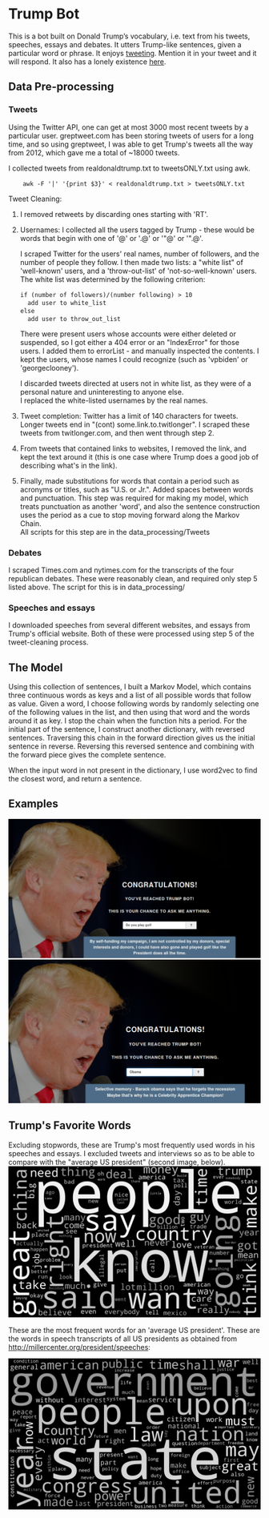 # Trump Bot

This is a bot built on Donald Trump’s vocabulary, i.e. text from his tweets, speeches, essays and debates. 
It utters Trump-like sentences, given a particular word or phrase. It enjoys   [tweeting](https://twitter.com/surrealTrumpBot). Mention it in your tweet and it will respond. It also has a lonely existence [here](http://whatwouldtrumpsay.elasticbeanstalk.com/).  


## Data Pre-processing

### Tweets

Using the Twitter API, one can get at most 3000 most recent tweets by
a particular user. greptweet.com has been storing tweets of users for 
a long time, and so using greptweet, I was able to get Trump's tweets 
all the way from 2012, which gave me a total of ~18000 tweets. 

I collected tweets from realdonaldtrump.txt to tweetsONLY.txt using awk.
```
    awk -F '|' '{print $3}' < realdonaldtrump.txt > tweetsONLY.txt
```
Tweet Cleaning:

1. I removed retweets by discarding ones starting with 'RT'. 

2. Usernames: I collected all the users tagged by Trump - these would be words that begin 
with one of '@' or '.@' or '"@' or '".@'. 

    I scraped Twitter for the users' real names, number of followers, and the 
    number of people they follow. I then made two lists: a "white list" of 'well-known' 
    users, and a 'throw-out-list' of 'not-so-well-known' users. The white list was 
    determined by the following criterion: 
    
    ```
    if (number of followers)/(number following) > 10
      add user to white_list 
    else 
      add user to throw_out_list
    ```
    
    There were present users whose accounts were either deleted or suspended, so 
    I got either a 404 error or an "IndexError" for those users. I added them to 
    errorList - and manually inspected the contents. I kept the users, whose names
    I could recognize (such as 'vpbiden' or 'georgeclooney').   
    
    I discarded tweets directed at users not in white list, as they were of 
    a personal nature and uninteresting to anyone else.  
    I replaced the white-listed usernames by the real names. 

3. Tweet completion: Twitter has a limit of 140 characters for tweets. Longer 
tweets end in "(cont) some.link.to.twitlonger". I scraped these tweets 
from twitlonger.com, and then went through step 2. 

4. From tweets that contained links to websites, I removed the link, and kept
the text around it (this is one case where Trump does a good job of describing
what's in the link). 

5. Finally, made substitutions for words that contain a period such as 
acronyms or titles, such as "U.S. or Jr.". Added spaces between words and 
punctuation. This step was required for making my model, which treats 
punctuation as another 'word', and also the sentence construction uses the 
period as a cue to stop moving forward along the Markov Chain.   
All scripts for this step are in the data_processing/Tweets

### Debates
I scraped Times.com and nytimes.com for the transcripts of the four republican 
debates. These were reasonably clean, and required only step 5 listed above. 
The script for this is in data_processing/

### Speeches and essays
I downloaded speeches from several different websites, and essays from Trump's 
official website. Both of these were processed using step 5 of the tweet-cleaning
process. 

## The Model
Using this collection of sentences, I built a Markov Model, which contains three 
continuous words as keys and a list of all possible words that follow as value. 
Given a word, I choose following words by randomly selecting one of the following 
values in the list, and then using that word and the words around it as key. I stop 
the chain when the function hits a period. For the initial part of the sentence, I 
construct another dictionary, with reversed sentences. Traversing this chain in the 
forward direction gives us the initial sentence in reverse. Reversing this reversed
sentence and combining with the forward piece gives the complete sentence. 

When the input word in not present in the dictionary, I use word2vec to find the 
closest word, and return a sentence. 

## Examples
![Donald plays Golf](https://github.com/araval/trump-bot/blob/master/images/golf.png)
![Obama](https://github.com/araval/trump-bot/blob/master/images/obama.png)

## Trump's Favorite Words
Excluding stopwords, these are Trump's most frequently used words in his speeches and essays. I excluded tweets and interviews so as to be able to compare with the "average US president" (second image, below).
![Donald Trump's favorite words](https://github.com/araval/trump-bot/blob/master/images/trump_favorite_words_speeches.png)

These are the most frequent words for an 'average US president'. These are the words in 
speech transcripts of all US presidents as obtained from http://millercenter.org/president/speeches:

![average US president's most used words](https://github.com/araval/trump-bot/blob/master/images/avg_president.png)
